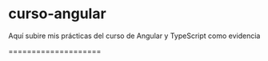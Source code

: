 # curso-angular

Aquí subire mis prácticas del curso de Angular y TypeScript como evidencia

====================
